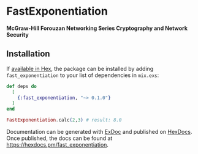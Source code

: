 # FastExponentiation

**McGraw-Hill Forouzan Networking Series Cryptography and Network Security**

## Installation

If [available in Hex](https://hex.pm/docs/publish), the package can be installed
by adding `fast_exponentiation` to your list of dependencies in `mix.exs`:

```elixir
def deps do
  [
    {:fast_exponentiation, "~> 0.1.0"}
  ]
end
```

```elixir
FastExponentiation.calc(2,3) # result: 8.0
```

Documentation can be generated with [ExDoc](https://github.com/elixir-lang/ex_doc)
and published on [HexDocs](https://hexdocs.pm). Once published, the docs can
be found at <https://hexdocs.pm/fast_exponentiation>.

